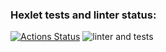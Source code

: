 ### Hexlet tests and linter status:
[![Actions Status](https://github.com/yulia633/php-project-lvl3/workflows/hexlet-check/badge.svg)](https://github.com/yulia633/php-project-lvl3/actions)
![linter and tests](https://github.com/yulia633/php-project-lvl3/workflows/linter%20and%20tests/badge.svg)
